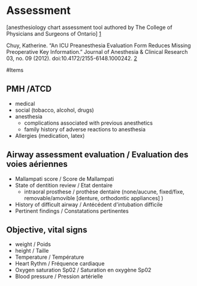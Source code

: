 # Assessment                                                                  

[anesthesiology chart assessment tool authored by The College of Physicians and 
Surgeons of Ontario] [1]                                                        
                                                                                
Chuy, Katherine. “An ICU Preanesthesia Evaluation Form Reduces Missing          
Preoperative Key Information.” Journal of Anesthesia & Clinical Research        
03, no. 09 (2012). doi:10.4172/2155-6148.1000242. [2]                           
                                                                                
                                                                                
[1]: https://www.zotero.org/groups/freemedforms/items/itemKey/6RKQ59IX          
[2]: https://www.zotero.org/groups/freemedforms/items/collectionKey/XVS5SNVU/itemKey/HIE7UD8J
                                                                                
#Items                                                                       

## PMH /ATCD                                                                     
  * medical                                                                     
  * social (tobacco, alcohol, drugs)                                            
  * anesthesia                                                                  
    * complications associated with previous anesthetics                        
    * family history of adverse reactions to anesthesia                         
  * Allergies (medication, latex)                                               
## Airway assessment evaluation / Evaluation des voies aériennes                 
* Mallampati score / Score de Mallampati
* State of dentition review / Etat dentaire                                   
    * intraoral prosthese / prothèse dentaire (none/aucune, fixed/fixe, removable/amovible [denture, orthodontic appliances] )
* History of difficult airway / Antécédent d'intubation difficile             
* Pertinent findings / Constatations pertinentes                              

## Objective, vital signs                                                        
  * weight / Poids                                                              
  * height / Taille                                                             
  * Temperature / Température                                                   
  * Heart Rythm / Fréquence cardiaque                                           
  * Oxygen saturation Sp02 / Saturation en oxygène Sp02                         
  * Blood pressure / Pression artérielle  

